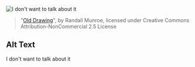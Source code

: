 ![I don't want to talk about it](https://imgs.xkcd.com/comics/unspeakable_pun.jpg)
> "[Old Drawing](https://xkcd.com/41/)", by Randall Munroe, licensed under Creative Commons Attribution-NonCommercial 2.5 License

## Alt Text
I don't want to talk about it
